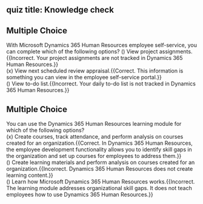## quiz title: Knowledge check

## Multiple Choice
With Microsoft Dynamics 365 Human Resources employee self-service, you can complete which of the following options?
() View project assignments.{{Incorrect. Your project assignments are not tracked in Dynamics 365 Human Resources.}}  
(x) View next scheduled review appraisal.{{Correct. This information is something you can view in the employee self-service portal.}}  
() View to-do list.{{Incorrect. Your daily to-do list is not tracked in Dynamics 365 Human Resources.}}  


## Multiple Choice
You can use the Dynamics 365 Human Resources learning module for which of the following options?  
(x) Create courses, track attendance, and perform analysis on courses created for an organization.{{Correct. In Dynamics 365 Human Resources, the employee development functionality allows you to identify skill gaps in the organization and set up courses for employees to address them.}}  
() Create learning materials and perform analysis on courses created for an organization.{{Incorrect. Dynamics 365 Human Resources does not create learning content.}}  
() Learn how Microsoft Dynamics 365 Human Resources works.{{Incorrect. The learning module addresses organizational skill gaps. It does not teach employees how to use Dynamics 365 Human Resources.}}  

